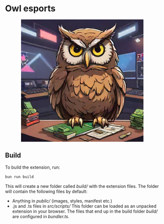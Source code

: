 # Owl esports 

<!-- Logo -->
<p align="center">
  <img src="owl-esports.jpg" alt="Owl esports logo" width="400" height="400">
</p>

## Build

To build the extension, run:
```bash	
bun run build
```
This will create a new folder called _build/_ with the extension files. The folder will contain the following files by default:
- Anything in _public/_ (images, styles, manifest etc.)
- .js and .ts files in _src/scripts/_
This folder can be loaded as an unpacked extension in your browser.
The files that end up in the build folder _build/_ are configured in _bundler.ts_.

